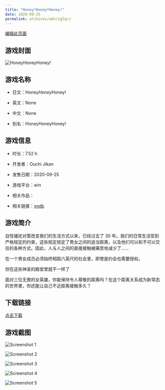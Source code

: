 ```yaml
---
title: "Honey*Honey*Honey!"
date: 2020-09-25
permalink: archives/adv/1glqr/
---
```

[编辑此页面](https://github.com/ACG-3/ADV3-source/blob/main/source/_posts/HoneyHoneyHoney%21.md)

## 游戏封面

![Honey*Honey*Honey!](https://pan.timero.xyz/d/onedrive/img_lib_001/HoneyHoneyHoney!_cover.avif)


## 游戏名称

- 日文：Honey*Honey*Honey!
- 英文：None
- 中文：None

- 别名：HoneyHoneyHoney!


## 游戏信息

- 时长：7.52 h
- 开发者：Ouchi Jikan
- 发售日期：2020-09-25
- 游戏平台：win
- 相关作品：

- 相关链接：[vndb](https://vndb.org/v28834)


## 游戏简介

自性骚扰对策改变我们的生活方式以来，已经过去了 30 年。我们的日常生活受到严格规定的约束，这些规定规定了男女之间的适当距离，以及他们可以和不可以交往的各种方式。因此，人与人之间的直接接触被痛苦地减少了......

在一个男女成员必须始终相距六英尺的社会里，即使是约会也需要授权。

但在这些神圣的殿堂里就不一样了

面对三位无畏的女英雄，你能保持令人尊敬的距离吗？在这个距离关系成为新常态的世界里，你还能让自己不近距离接触多久？




## 下载链接

[点击下载](https://pan.timero.xyz/onedrive/adv_lib_001/HoneyHoneyHoney%21)


## 游戏截图


![Screenshot 1](https://pan.timero.xyz/d/onedrive/img_lib_001/HoneyHoneyHoney!_Screenshot_1.avif)

![Screenshot 2](https://pan.timero.xyz/d/onedrive/img_lib_001/HoneyHoneyHoney!_Screenshot_2.avif)

![Screenshot 3](https://pan.timero.xyz/d/onedrive/img_lib_001/HoneyHoneyHoney!_Screenshot_3.avif)

![Screenshot 4](https://pan.timero.xyz/d/onedrive/img_lib_001/HoneyHoneyHoney!_Screenshot_4.avif)

![Screenshot 5](https://pan.timero.xyz/d/onedrive/img_lib_001/HoneyHoneyHoney!_Screenshot_5.avif)

